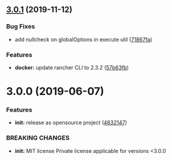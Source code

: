 ## [3.0.1](https://github.com/exalif/cli/compare/3.0.0...3.0.1) (2019-11-12)


### Bug Fixes

* add nullcheck on globalOptions in execute util ([71867fa](https://github.com/exalif/cli/commit/71867fa4e09d32f47f399551d976aac426cf64d1))


### Features

* **docker:** update rancher CLI to 2.3.2 ([57b63fb](https://github.com/exalif/cli/commit/57b63fbc0a38d2a88e70ef0eb9c9046521a4ce86))



# 3.0.0 (2019-06-07)


### Features

* **init:** release as opensource project ([4832147](https://github.com/exalif/cli/commit/4832147))


### BREAKING CHANGES

* **init:** MIT license Private license applicable for versions <3.0.0



